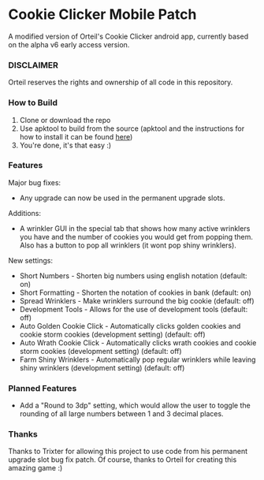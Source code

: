 # Cookie Clicker Mobile Patch
A modified version of Orteil's Cookie Clicker android app, currently based on the alpha v6 early access version.

### DISCLAIMER
Orteil reserves the rights and ownership of all code in this repository.

### How to Build
1. Clone or download the repo
2. Use apktool to build from the source (apktool and the instructions for how to install it can be found [here](https://ibotpeaches.github.io/Apktool/))
3. You're done, it's that easy :)

### Features
Major bug fixes:
- Any upgrade can now be used in the permanent upgrade slots.

Additions:
- A wrinkler GUI in the special tab that shows how many active wrinklers you have and the number of cookies you would get from popping them. Also has a button to pop all wrinklers (it wont pop shiny wrinklers).

New settings:
- Short Numbers - Shorten big numbers using english notation (default: on)
- Short Formatting - Shorten the notation of cookies in bank (default: on)
- Spread Wrinklers - Make wrinklers surround the big cookie (default: off)
- Development Tools - Allows for the use of development tools (default: off)
- Auto Golden Cookie Click - Automatically clicks golden cookies and cookie storm cookies (development setting) (default: off)
- Auto Wrath Cookie Click - Automatically clicks wrath cookies and cookie storm cookies (development setting) (default: off)
- Farm Shiny Wrinklers - Automatically pop regular wrinklers while leaving shiny wrinklers (development setting) (default: off)

### Planned Features
- Add a "Round to 3dp" setting, which would allow the user to toggle the rounding of all large numbers between 1 and 3 decimal places.

### Thanks
Thanks to Trixter for allowing this project to use code from his permanent upgrade slot bug fix patch.
Of course, thanks to Orteil for creating this amazing game :)
